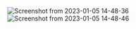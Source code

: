 
![Screenshot from 2023-01-05 14-48-36](https://user-images.githubusercontent.com/80633456/210728750-3ea08f9e-9777-4cf9-8f17-0079af7f3a4a.png)
![Screenshot from 2023-01-05 14-48-46](https://user-images.githubusercontent.com/80633456/210728806-b0164164-9b75-46f5-8638-4a107e1cdcac.png)


